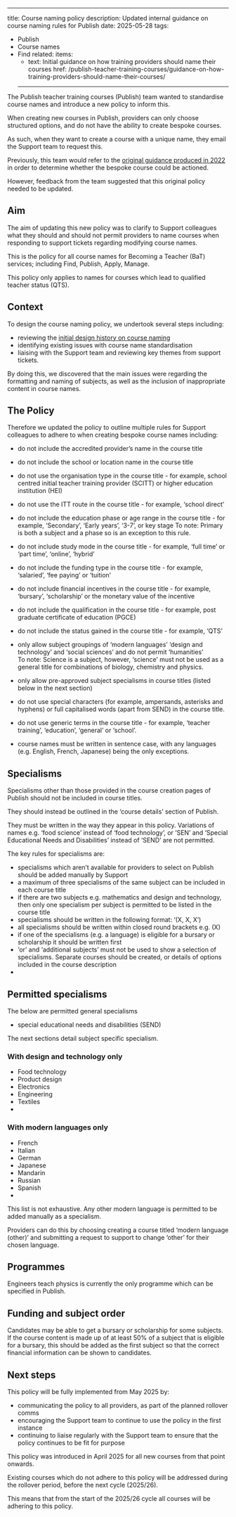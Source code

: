 ---
title: Course naming policy
description: Updated internal guidance on course naming rules for Publish
date: 2025-05-28
tags:
- Publish
- Course names
- Find
related:
  items:
  - text: Initial guidance on how training providers should name their courses
    href: /publish-teacher-training-courses/guidance-on-how-training-providers-should-name-their-courses/
   ---

The Publish teacher training courses (Publish) team wanted to standardise course names and introduce a new policy to inform this.

When creating new courses in Publish, providers can only choose structured options, and do not have the ability to create bespoke courses.

As such, when they want to create a course with a unique name, they email the Support team to request this.

Previously, this team would refer to the [original guidance produced in 2022](/publish-teacher-training-courses/guidance-on-how-training-providers-should-name-their-courses/) in order to determine whether the bespoke course could be actioned.

However, feedback from the team suggested that this original policy needed to be updated.

## Aim

The aim of updating this new policy was to clarify to Support colleagues what they should and should not permit providers to name courses when responding to support tickets regarding modifying course names.  

This is the policy for all course names for Becoming a Teacher (BaT) services; including Find, Publish, Apply, Manage.

This policy only applies to names for courses which lead to qualified teacher status (QTS).  

## Context  

To design the course naming policy, we undertook several steps including:

- reviewing the [initial design history on course naming](/publish-teacher-training-courses/guidance-on-how-training-providers-should-name-their-courses/)  
- identifying existing issues with course name standardisation
- liaising with the Support team and reviewing key themes from support tickets.

By doing this, we discovered that the main issues were regarding the formatting and naming of subjects, as well as the inclusion of inappropriate content in course names.

## The Policy

Therefore we updated the policy to outline multiple rules for Support colleagues to adhere to when creating bespoke course names including:

- do not include the accredited provider’s name in the course title
- do not include the school or location name in the course title
- do not use the organisation type in the course title - for example, school centred initial teacher training provider (SCITT) or higher education institution (HEI)
- do not use the ITT route in the course title - for example, ‘school direct’
- do not include the education phase or age range in the course title - for example, ‘Secondary’, ‘Early years’, ‘3-7’, or key stage
To note: Primary is both a subject and a phase so is an exception to this rule.

- do not include study mode in the course title - for example, ‘full time’ or ‘part time’, ‘online’, ‘hybrid’
- do not include the funding type in the course title - for example, ‘salaried’, ‘fee paying’ or ‘tuition’
- do not include financial incentives in the course title - for example, ‘bursary’, ‘scholarship’ or the monetary value of the incentive  
- do not include the qualification in the course title - for example, post graduate certificate of education (PGCE)
- do not include the status gained in the course title - for example, ‘QTS’
- only allow subject groupings of ‘modern languages’ ‘design and technology’ and ‘social sciences’ and do not permit ‘humanities’  
To note: Science is a subject, however, ‘science’ must not be used as a general title for combinations of biology, chemistry and physics.
  
- only allow pre-approved subject specialisms in course titles (listed below in the next section)  
- do not use special characters (for example, ampersands, asterisks and hyphens) or full capitalised words (apart from SEND) in the course title.  
- do not use generic terms in the course title - for example, ‘teacher training’, ‘education’, ‘general’ or ‘school’.  
- course names must be written in sentence case, with any languages (e.g. English, French, Japanese) being the only exceptions.

## Specialisms

Specialisms other than those provided in the course creation pages of Publish should not be included in course titles.

They should instead be outlined in the ‘course details’ section of Publish.

They must be written in the way they appear in this policy. Variations of names e.g. ‘food science’ instead of ‘food technology’, or ‘SEN’ and ‘Special Educational Needs and Disabilities’ instead of ‘SEND’ are not permitted.

The key rules for specialisms are:

- specialisms which aren’t available for providers to select on Publish should be added manually by Support  
- a maximum of three specialisms of the same subject can be included in each course title
- if there are two subjects e.g. mathematics and design and technology, then only one specialism per subject is permitted to be listed in the course title  
- specialisms should be written in the following format: ‘(X, X, X’)
- all specialisms should be written within closed round brackets e.g. (X)  
- if one of the specialisms (e.g. a language) is eligible for a bursary or scholarship it should be written first
- ‘or’ and ‘additional subjects’ must not be used to show a selection of specialisms. Separate courses should be created, or details of options included in the course description
-

## Permitted specialisms

The below are permitted general specialisms

- special educational needs and disabilities (SEND)

The next sections detail subject specific specialism.

### With design and technology only

- Food technology
- Product design  
- Electronics  
- Engineering  
- Textiles
-

### With modern languages only

- French  
- Italian  
- German  
- Japanese  
- Mandarin  
- Russian  
- Spanish
-

This list is not exhaustive. Any other modern language is permitted to be added manually as a specialism.

Providers can do this by choosing creating a course titled ‘modern language (other)’ and submitting a request to support to change ‘other’ for their chosen language.  

## Programmes  

Engineers teach physics is currently the only programme which can be specified in Publish.

## Funding and subject order  

Candidates may be able to get a bursary or scholarship for some subjects. If the course content is made up of at least 50% of a subject that is eligible for a bursary, this should be added as the first subject so that the correct financial information can be shown to candidates.

## Next steps

This policy will be fully implemented from May 2025 by:

- communicating the policy to all providers, as part of the planned rollover comms
- encouraging the Support team to continue to use the policy in the first instance
- continuing to liaise regularly with the Support team to ensure that the policy continues to be fit for purpose
  
This policy was introduced in April 2025 for all new courses from that point onwards.

Existing courses which do not adhere to this policy will be addressed during the rollover period, before the next cycle (2025/26).  

This means that from the start of the 2025/26 cycle all courses will be adhering to this policy.  
